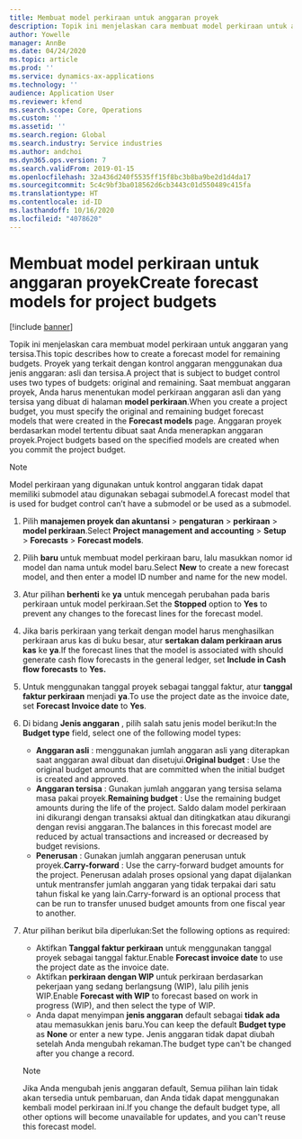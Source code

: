```yaml
---
title: Membuat model perkiraan untuk anggaran proyek
description: Topik ini menjelaskan cara membuat model perkiraan untuk anggaran yang tersisa.
author: Yowelle
manager: AnnBe
ms.date: 04/24/2020
ms.topic: article
ms.prod: ''
ms.service: dynamics-ax-applications
ms.technology: ''
audience: Application User
ms.reviewer: kfend
ms.search.scope: Core, Operations
ms.custom: ''
ms.assetid: ''
ms.search.region: Global
ms.search.industry: Service industries
ms.author: andchoi
ms.dyn365.ops.version: 7
ms.search.validFrom: 2019-01-15
ms.openlocfilehash: 32a436d240f5535ff15f8bc3b8ba9be2d1d4da17
ms.sourcegitcommit: 5c4c9bf3ba018562d6cb3443c01d550489c415fa
ms.translationtype: HT
ms.contentlocale: id-ID
ms.lasthandoff: 10/16/2020
ms.locfileid: "4078620"
---
```

# <a name="create-forecast-models-for-project-budgets"></a><span data-ttu-id="0838e-103">Membuat model perkiraan untuk anggaran proyek</span><span class="sxs-lookup"><span data-stu-id="0838e-103">Create forecast models for project budgets</span></span> 

[!include [banner](../includes/banner.md)]

<span data-ttu-id="0838e-104">Topik ini menjelaskan cara membuat model perkiraan untuk anggaran yang tersisa.</span><span class="sxs-lookup"><span data-stu-id="0838e-104">This topic describes how to create a forecast model for remaining budgets.</span></span> <span data-ttu-id="0838e-105">Proyek yang terkait dengan kontrol anggaran menggunakan dua jenis anggaran: asli dan tersisa.</span><span class="sxs-lookup"><span data-stu-id="0838e-105">A project that is subject to budget control uses two types of budgets: original and remaining.</span></span> <span data-ttu-id="0838e-106">Saat membuat anggaran proyek, Anda harus menentukan model perkiraan anggaran asli dan yang tersisa yang dibuat di halaman **model perkiraan**.</span><span class="sxs-lookup"><span data-stu-id="0838e-106">When you create a project budget, you must specify the original and remaining budget forecast models that were created in the **Forecast models** page.</span></span> <span data-ttu-id="0838e-107">Anggaran proyek berdasarkan model tertentu dibuat saat Anda menerapkan anggaran proyek.</span><span class="sxs-lookup"><span data-stu-id="0838e-107">Project budgets based on the specified models are created when you commit the project budget.</span></span>

> [!NOTE]
> <span data-ttu-id="0838e-108">Model perkiraan yang digunakan untuk kontrol anggaran tidak dapat memiliki submodel atau digunakan sebagai submodel.</span><span class="sxs-lookup"><span data-stu-id="0838e-108">A forecast model that is used for budget control can’t have a submodel or be used as a submodel.</span></span>

1. <span data-ttu-id="0838e-109">Pilih **manajemen proyek dan akuntansi** > **pengaturan** > **perkiraan**  > **model perkiraan**.</span><span class="sxs-lookup"><span data-stu-id="0838e-109">Select **Project management and accounting** > **Setup** > **Forecasts**  > **Forecast models**.</span></span>
2. <span data-ttu-id="0838e-110">Pilih **baru** untuk membuat model perkiraan baru, lalu masukkan nomor id model dan nama untuk model baru.</span><span class="sxs-lookup"><span data-stu-id="0838e-110">Select **New** to create a new forecast model, and then enter a model ID number and name for the new model.</span></span> 
3. <span data-ttu-id="0838e-111">Atur pilihan **berhenti** ke **ya** untuk mencegah perubahan pada baris perkiraan untuk model perkiraan.</span><span class="sxs-lookup"><span data-stu-id="0838e-111">Set the **Stopped** option to **Yes** to prevent any changes to the forecast lines for the forecast model.</span></span> 
4. <span data-ttu-id="0838e-112">Jika baris perkiraan yang terkait dengan model harus menghasilkan perkiraan arus kas di buku besar, atur **sertakan dalam perkiraan arus kas** ke **ya**.</span><span class="sxs-lookup"><span data-stu-id="0838e-112">If the forecast lines that the model is associated with should generate cash flow forecasts in the general ledger, set **Include in Cash flow forecasts** to **Yes.**</span></span> 
5. <span data-ttu-id="0838e-113">Untuk menggunakan tanggal proyek sebagai tanggal faktur, atur **tanggal faktur perkiraan** menjadi **ya**.</span><span class="sxs-lookup"><span data-stu-id="0838e-113">To use the project date as the invoice date, set **Forecast Invoice date** to **Yes**.</span></span> 
6. <span data-ttu-id="0838e-114">Di bidang **Jenis anggaran** , pilih salah satu jenis model berikut:</span><span class="sxs-lookup"><span data-stu-id="0838e-114">In the **Budget type** field, select one of the following model types:</span></span>

   - <span data-ttu-id="0838e-115">**Anggaran asli** : menggunakan jumlah anggaran asli yang diterapkan saat anggaran awal dibuat dan disetujui.</span><span class="sxs-lookup"><span data-stu-id="0838e-115">**Original budget** : Use the original budget amounts that are committed when the initial budget is created and approved.</span></span>
   - <span data-ttu-id="0838e-116">**Anggaran tersisa** : Gunakan jumlah anggaran yang tersisa selama masa pakai proyek.</span><span class="sxs-lookup"><span data-stu-id="0838e-116">**Remaining budget** : Use the remaining budget amounts during the life of the project.</span></span> <span data-ttu-id="0838e-117">Saldo dalam model perkiraan ini dikurangi dengan transaksi aktual dan ditingkatkan atau dikurangi dengan revisi anggaran.</span><span class="sxs-lookup"><span data-stu-id="0838e-117">The balances in this forecast model are reduced by actual transactions and increased or decreased by budget revisions.</span></span>
   - <span data-ttu-id="0838e-118">**Penerusan** : Gunakan jumlah anggaran penerusan untuk proyek.</span><span class="sxs-lookup"><span data-stu-id="0838e-118">**Carry-forward** : Use the carry-forward budget amounts for the project.</span></span> <span data-ttu-id="0838e-119">Penerusan adalah proses opsional yang dapat dijalankan untuk mentransfer jumlah anggaran yang tidak terpakai dari satu tahun fiskal ke yang lain.</span><span class="sxs-lookup"><span data-stu-id="0838e-119">Carry-forward is an optional process that can be run to transfer unused budget amounts from one fiscal year to another.</span></span>

7. <span data-ttu-id="0838e-120">Atur pilihan berikut bila diperlukan:</span><span class="sxs-lookup"><span data-stu-id="0838e-120">Set the following options as required:</span></span>

   - <span data-ttu-id="0838e-121">Aktifkan **Tanggal faktur perkiraan** untuk menggunakan tanggal proyek sebagai tanggal faktur.</span><span class="sxs-lookup"><span data-stu-id="0838e-121">Enable **Forecast invoice date** to use the project date as the invoice date.</span></span>
   - <span data-ttu-id="0838e-122">Aktifkan **perkiraan dengan WIP** untuk perkiraan berdasarkan pekerjaan yang sedang berlangsung (WIP), lalu pilih jenis WIP.</span><span class="sxs-lookup"><span data-stu-id="0838e-122">Enable **Forecast with WIP** to forecast based on work in progress (WIP), and then select the type of WIP.</span></span> 
   - <span data-ttu-id="0838e-123">Anda dapat menyimpan **jenis anggaran** default sebagai **tidak ada** atau memasukkan jenis baru.</span><span class="sxs-lookup"><span data-stu-id="0838e-123">You can keep the default **Budget type** as **None** or enter a new type.</span></span> <span data-ttu-id="0838e-124">Jenis anggaran tidak dapat diubah setelah Anda mengubah rekaman.</span><span class="sxs-lookup"><span data-stu-id="0838e-124">The budget type can't be changed after you change a record.</span></span>     
    > [!NOTE]
    > <span data-ttu-id="0838e-125">Jika Anda mengubah jenis anggaran default, Semua pilihan lain tidak akan tersedia untuk pembaruan, dan Anda tidak dapat menggunakan kembali model perkiraan ini.</span><span class="sxs-lookup"><span data-stu-id="0838e-125">If you change the default budget type, all other options will become unavailable for updates, and you can't reuse this forecast model.</span></span> 
   


 

